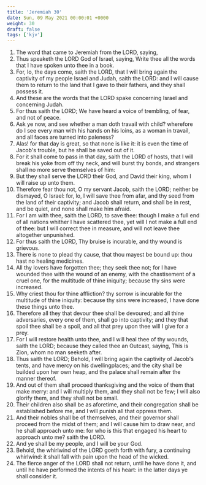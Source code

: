 ```yaml
---
title: 'Jeremiah 30'
date: Sun, 09 May 2021 00:00:01 +0000
weight: 30
draft: false
tags: ['kjv'] 
---
```


1. The word that came to Jeremiah from the LORD, saying,
2. Thus speaketh the LORD God of Israel, saying, Write thee all the words that I have spoken unto thee in a book.
3. For, lo, the days come, saith the LORD, that I will bring again the captivity of my people Israel and Judah, saith the LORD: and I will cause them to return to the land that I gave to their fathers, and they shall possess it.
4. And these are the words that the LORD spake concerning Israel and concerning Judah.
5. For thus saith the LORD; We have heard a voice of trembling, of fear, and not of peace.
6. Ask ye now, and see whether a man doth travail with child? wherefore do I see every man with his hands on his loins, as a woman in travail, and all faces are turned into paleness?
7. Alas! for that day is great, so that none is like it: it is even the time of Jacob's trouble, but he shall be saved out of it.
8. For it shall come to pass in that day, saith the LORD of hosts, that I will break his yoke from off thy neck, and will burst thy bonds, and strangers shall no more serve themselves of him:
9. But they shall serve the LORD their God, and David their king, whom I will raise up unto them.
10. Therefore fear thou not, O my servant Jacob, saith the LORD; neither be dismayed, O Israel: for, lo, I will save thee from afar, and thy seed from the land of their captivity; and Jacob shall return, and shall be in rest, and be quiet, and none shall make him afraid.
11. For I am with thee, saith the LORD, to save thee: though I make a full end of all nations whither I have scattered thee, yet will I not make a full end of thee: but I will correct thee in measure, and will not leave thee altogether unpunished.
12. For thus saith the LORD, Thy bruise is incurable, and thy wound is grievous.
13. There is none to plead thy cause, that thou mayest be bound up: thou hast no healing medicines.
14. All thy lovers have forgotten thee; they seek thee not; for I have wounded thee with the wound of an enemy, with the chastisement of a cruel one, for the multitude of thine iniquity; because thy sins were increased.
15. Why criest thou for thine affliction? thy sorrow is incurable for the multitude of thine iniquity: because thy sins were increased, I have done these things unto thee.
16. Therefore all they that devour thee shall be devoured; and all thine adversaries, every one of them, shall go into captivity; and they that spoil thee shall be a spoil, and all that prey upon thee will I give for a prey.
17. For I will restore health unto thee, and I will heal thee of thy wounds, saith the LORD; because they called thee an Outcast, saying, This is Zion, whom no man seeketh after.
18. Thus saith the LORD; Behold, I will bring again the captivity of Jacob's tents, and have mercy on his dwellingplaces; and the city shall be builded upon her own heap, and the palace shall remain after the manner thereof.
19. And out of them shall proceed thanksgiving and the voice of them that make merry: and I will multiply them, and they shall not be few; I will also glorify them, and they shall not be small.
20. Their children also shall be as aforetime, and their congregation shall be established before me, and I will punish all that oppress them.
21. And their nobles shall be of themselves, and their governor shall proceed from the midst of them; and I will cause him to draw near, and he shall approach unto me: for who is this that engaged his heart to approach unto me? saith the LORD.
22. And ye shall be my people, and I will be your God.
23. Behold, the whirlwind of the LORD goeth forth with fury, a continuing whirlwind: it shall fall with pain upon the head of the wicked.
24. The fierce anger of the LORD shall not return, until he have done it, and until he have performed the intents of his heart: in the latter days ye shall consider it.
